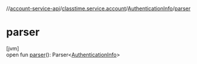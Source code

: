 //[account-service-api](../../../index.md)/[classtime.service.account](../index.md)/[AuthenticationInfo](index.md)/[parser](parser.md)

# parser

[jvm]\
open fun [parser](parser.md)(): Parser&lt;[AuthenticationInfo](index.md)&gt;
